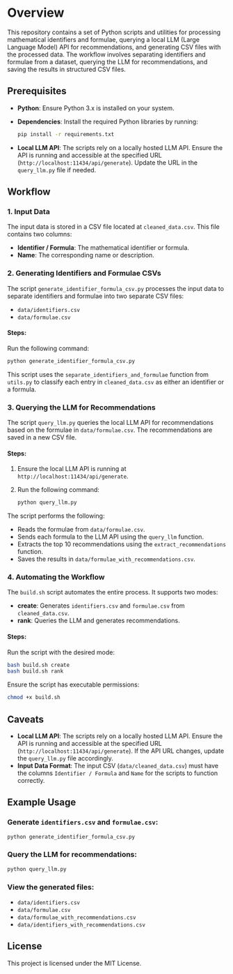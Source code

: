 # Overview

This repository contains a set of Python scripts and utilities for processing mathematical identifiers and formulae, querying a local LLM (Large Language Model) API for recommendations, and generating CSV files with the processed data. The workflow involves separating identifiers and formulae from a dataset, querying the LLM for recommendations, and saving the results in structured CSV files.

## Prerequisites

- **Python**: Ensure Python 3.x is installed on your system.
- **Dependencies**: Install the required Python libraries by running:

  ```bash
  pip install -r requirements.txt
  ```

- **Local LLM API**: The scripts rely on a locally hosted LLM API. Ensure the API is running and accessible at the specified URL (`http://localhost:11434/api/generate`). Update the URL in the `query_llm.py` file if needed.

## Workflow

### 1. Input Data

The input data is stored in a CSV file located at `cleaned_data.csv`. This file contains two columns:

- **Identifier / Formula**: The mathematical identifier or formula.
- **Name**: The corresponding name or description.

### 2. Generating Identifiers and Formulae CSVs

The script `generate_identifier_formula_csv.py` processes the input data to separate identifiers and formulae into two separate CSV files:

- `data/identifiers.csv`
- `data/formulae.csv`

#### Steps:

Run the following command:

```bash
python generate_identifier_formula_csv.py
```

This script uses the `separate_identifiers_and_formulae` function from `utils.py` to classify each entry in `cleaned_data.csv` as either an identifier or a formula.

### 3. Querying the LLM for Recommendations

The script `query_llm.py` queries the local LLM API for recommendations based on the formulae in `data/formulae.csv`. The recommendations are saved in a new CSV file.

#### Steps:

1. Ensure the local LLM API is running at `http://localhost:11434/api/generate`.
2. Run the following command:

   ```bash
   python query_llm.py
   ```

The script performs the following:

- Reads the formulae from `data/formulae.csv`.
- Sends each formula to the LLM API using the `query_llm` function.
- Extracts the top 10 recommendations using the `extract_recommendations` function.
- Saves the results in `data/formulae_with_recommendations.csv`.

### 4. Automating the Workflow

The `build.sh` script automates the entire process. It supports two modes:

- **create**: Generates `identifiers.csv` and `formulae.csv` from `cleaned_data.csv`.
- **rank**: Queries the LLM and generates recommendations.

#### Steps:

Run the script with the desired mode:

```bash
bash build.sh create
bash build.sh rank
```

Ensure the script has executable permissions:

```bash
chmod +x build.sh
```

## Caveats

- **Local LLM API**: The scripts rely on a locally hosted LLM API. Ensure the API is running and accessible at the specified URL (`http://localhost:11434/api/generate`). If the API URL changes, update the `query_llm.py` file accordingly.
- **Input Data Format**: The input CSV (`data/cleaned_data.csv`) must have the columns `Identifier / Formula` and `Name` for the scripts to function correctly.

## Example Usage

### Generate `identifiers.csv` and `formulae.csv`:

```bash
python generate_identifier_formula_csv.py
```

### Query the LLM for recommendations:

```bash
python query_llm.py
```

### View the generated files:

- `data/identifiers.csv`
- `data/formulae.csv`
- `data/formulae_with_recommendations.csv`
- `data/identifiers_with_recommendations.csv`

## License

This project is licensed under the MIT License.
